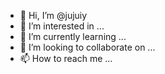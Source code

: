 - 👋 Hi, I’m @jujuiy
- 👀 I’m interested in ...
- 🌱 I’m currently learning ...
- 💞️ I’m looking to collaborate on ...
- 📫 How to reach me ...

<!---
jujuiy/jujuiy is a ✨ special ✨ repository because its `README.md` (this file) appears on your GitHub profile.
You can click the Preview link to take a look at your changes.
--->
